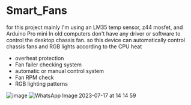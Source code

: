 # Smart_Fans

for this project mainly I'm using an LM35 temp sensor, z44 mosfet, and Arduino Pro mini
In old computers don't have any driver or software to control the desktop chassis fan.
so this device can automatically control chassis fans and RGB lights according to the CPU heat

 - overheat protection
 - Fan failer checking system
 - automatic or manual control system
 - Fan RPM check
 - RGB lighting patterns


![image](https://github.com/KavinduLakmal2000/Fan-Light-control-system-for-Desktop-Arduino-/assets/87576012/7e7dae3e-e20b-4287-86ee-515322a65c82)
![WhatsApp Image 2023-07-17 at 14 14 59](https://github.com/KavinduLakmal2000/Fan-Light-control-system-for-Desktop-Arduino-/assets/87576012/e97574c4-87c6-4e3e-ab1b-8902ead59ac2)
